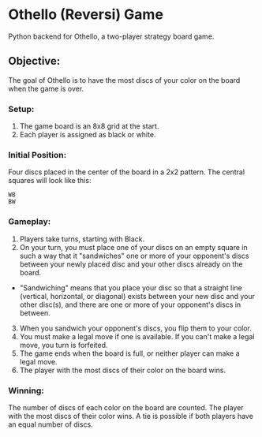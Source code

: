 # Othello (Reversi) Game

Python backend for Othello, a two-player strategy board game.

## Objective:
The goal of Othello is to have the most discs of your color on the board when the game is over.

### Setup:
1. The game board is an 8x8 grid at the start.
2. Each player is assigned as black or white.

### Initial Position:
Four discs placed in the center of the board in a 2x2 pattern. The central squares will look like this:
```
WB
BW
```
### Gameplay:
1. Players take turns, starting with Black.
2. On your turn, you must place one of your discs on an empty square in such a way that it "sandwiches" one or more of your opponent's discs between your newly placed disc and your other discs already on the board.
  - "Sandwiching" means that you place your disc so that a straight line (vertical, horizontal, or diagonal) exists between your new disc and your other disc(s), and there are one or more of your opponent's discs in between.
3. When you sandwich your opponent's discs, you flip them to your color.
4. You must make a legal move if one is available. If you can't make a legal move, you turn is forfeited.
5. The game ends when the board is full, or neither player can make a legal move.
6. The player with the most discs of their color on the board wins.

### Winning:
The number of discs of each color on the board are counted. The player with the most discs of their color wins. A tie is possible if both players have an equal number of discs.
